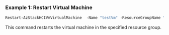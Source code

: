 ### Example 1: Restart Virtual Machine 
```powershell
Restart-AzStackHCIVmVirtualMachine  -Name "testVm" -ResourceGroupName "test-rg"

```
This command restarts the virtual machine in the specified resource group. 